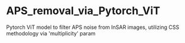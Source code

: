# APS_removal_via_Pytorch_ViT
Pytorch ViT model to filter APS noise from InSAR images, utilizing CSS methodology via 'multiplicity' param
